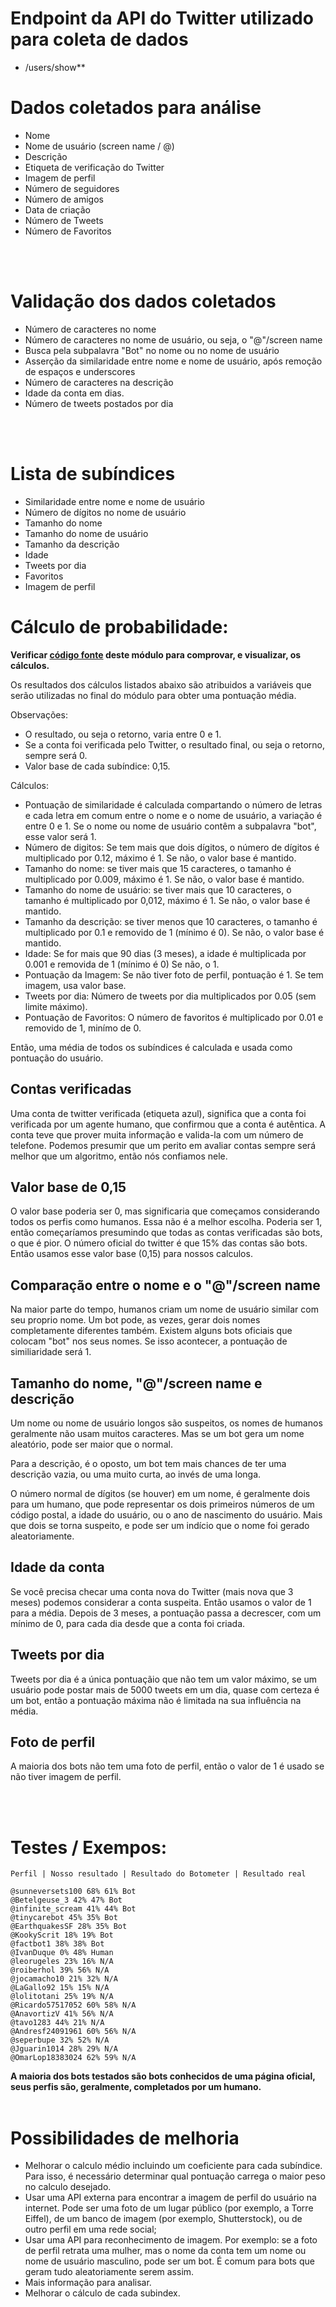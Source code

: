 <!-- **Chave de usuário do perfil:** -->
# Endpoint da API do Twitter utilizado para coleta de dados
* /users/show**

# Dados coletados para análise
* Nome
* Nome de usuário (screen name / @)
* Descrição
* Etiqueta de verificação do Twitter
* Imagem de perfil
* Número de seguidores
* Número de amigos
* Data de criação 
* Número de Tweets
* Número de Favoritos
<br />
<br />

# Validação dos dados coletados
* Número de caracteres no nome
* Número de caracteres no nome de usuário, ou seja, o "@"/screen name
* Busca pela subpalavra "Bot" no nome ou no nome de usuário
* Asserção da similaridade entre nome e nome de usuário, após remoção de espaços e underscores
* Número de caracteres na descrição
* Idade da conta em dias.
* Número de tweets postados por dia
<br />
<br />

# Lista de subíndices

- Similaridade entre nome e nome de usuário
- Número de dígitos no nome de usuário
- Tamanho do nome
- Tamanho do nome de usuário
- Tamanho da descrição
- Idade
- Tweets por dia
- Favoritos
- Imagem de perfil

# Cálculo de probabilidade:
**Verificar [código fonte](https://github.com/AppCivico/pegabot-backend/blob/master/src/index/user.mjs) deste módulo para comprovar, e visualizar, os cálculos.**

Os resultados dos cálculos listados abaixo são atribuidos a variáveis que serão utilizadas no final do módulo para obter uma pontuação média.

Observações:
* O resultado, ou seja o retorno, varia entre 0 e 1.
* Se a conta foi verificada pelo Twitter, o resultado final, ou seja o retorno, sempre será 0.
* Valor base de cada subíndice: 0,15.

Cálculos:
- Pontuação de similaridade é calculada compartando o número de letras e cada letra em comum entre o nome e o nome de usuário,
a variação é entre 0 e 1. Se o nome ou nome de usuário contêm a subpalavra "bot", esse valor será 1.
- Número de digitos: Se tem mais que dois dígitos, o número de dígitos é multiplicado por 0.12, máximo é 1.
Se não, o valor base é mantido.
- Tamanho do nome: se tiver mais que 15 caracteres, o tamanho é multiplicado por 0.009, máximo é 1.
Se não, o valor base é mantido.
- Tamanho do nome de usuário: se tiver mais que 10 caracteres, o tamanho é multiplicado por 0,012, máximo é 1.
Se não, o valor base é mantido.
- Tamanho da descrição: se tiver menos que 10 caracteres, o tamanho é multiplicado por 0.1 e removido de 1 (mínimo é 0).
Se não, o valor base é mantido.
- Idade: Se for mais que 90 dias (3 meses), a idade é multiplicada por 0.001 e removida de 1 (mínimo é 0)
Se não, o 1.
- Pontuação da Imagem: Se não tiver foto de perfil, pontuação é 1. Se tem imagem, usa valor base.
- Tweets por dia: Número de tweets por dia multiplicados por 0.05 (sem limite máximo).
- Pontuação de Favoritos: O número de favoritos é multiplicado por 0.01 e removido de 1, minímo de 0.

Então, uma média de todos os subíndices é calculada e usada como pontuação do usuário.

## Contas verificadas 
Uma conta de twitter verificada (etiqueta azul), significa que a conta foi verificada por um agente humano,
que confirmou que a conta é autêntica. A conta teve que prover muita informação e valida-la com um número de 
telefone. Podemos presumir que um perito em avaliar contas sempre será melhor que um algoritmo, então
nós confiamos nele.

## Valor base de 0,15
O valor base poderia ser 0, mas significaria que começamos considerando todos os perfis como humanos. Essa não é a melhor escolha.
Poderia ser 1, então começaríamos presumindo que todas as contas verificadas são bots, o que é pior.
O número oficial do twitter é que 15% das contas são bots. Então usamos esse valor base (0,15) para nossos calculos.

## Comparação entre o nome e o "@"/screen name
Na maior parte do tempo, humanos criam um nome de usuário similar com seu proprio nome. Um bot pode, as vezes,
gerar dois nomes completamente diferentes também. Existem alguns bots oficiais que colocam "bot" nos seus nomes.
Se isso acontecer, a pontuação de similiaridade será 1. 

## Tamanho do nome, "@"/screen name e descrição
Um nome ou nome de usuário longos são suspeitos, os nomes de humanos geralmente não usam muitos caracteres.
Mas se um bot gera um nome aleatório, pode ser maior que o normal.

Para a descrição, é o oposto, um bot tem mais chances de ter uma descrição vazia, ou uma muito
curta, ao invés de uma longa.

O número normal de dígitos (se houver) em um nome, é geralmente dois para um humano, que pode representar os dois 
primeiros números de um código postal, a idade do usuário, ou o ano de nascimento do usuário. Mais que dois se torna
suspeito, e pode ser um indício que o nome foi gerado aleatoriamente.

## Idade da conta
Se você precisa checar uma conta nova do Twitter (mais nova que 3 meses) podemos considerar a conta suspeita.
Então usamos o valor de 1 para a média. Depois de 3 meses, a pontuação passa a decrescer, com um mínimo de 0,
para cada dia desde que a conta foi criada. 

## Tweets por dia
Tweets por dia é a única pontuaçãio que não tem um valor máximo, se um usuário pode postar mais de 5000 tweets
em um dia, quase com certeza é um bot, então a pontuação máxima não é limitada na sua influência na média. 

## Foto de perfil
A maioria dos bots não tem uma foto de perfil, então o valor de 1 é usado se não tiver imagem de perfil.

<!--  Existem muitos tipos de bots, as vezes eles trabalham sozinho e só tentam seguir muitas pessoas para 
terem muito seguidores em troca e serem mais influentes. As vezes, os bots são automaticamente seguidos
por todos os outros bots em uma mesma rede. Um usuário humano normal geralmente tem um número de seguidores
próximo do número de amigos. Quanto mais a razão estiver longe de 1, mais a conta é considerada bot. -->
<br />
<br />

# Testes / Exempos:

```
Perfil | Nosso resultado | Resultado do Botometer | Resultado real
```
```
@sunneversets100 68% 61% Bot
@Betelgeuse_3 42% 47% Bot
@infinite_scream 41% 44% Bot
@tinycarebot 45% 35% Bot
@EarthquakesSF 28% 35% Bot
@KookyScrit 18% 19% Bot
@factbot1 38% 38% Bot
@IvanDuque 0% 48% Human
@leorugeles 23% 16% N/A
@roiberhol 39% 56% N/A
@jocamacho10 21% 32% N/A
@LaGallo92 15% 15% N/A
@lolitotani 25% 19% N/A
@Ricardo57517052 60% 58% N/A
@AnavortizV 41% 56% N/A
@tavo1283 44% 21% N/A
@Andresf24091961 60% 56% N/A
@seperbupe 32% 52% N/A
@Jguarin1014 28% 29% N/A
@OmarLop18383024 62% 59% N/A
```

**A maioria dos bots testados são bots conhecidos de uma página oficial, seus perfis são, geralmente, completados por um humano.**
<br />
<br />
# Possibilidades de melhoria

- Melhorar o calculo médio incluindo um coeficiente para cada subíndice. Para isso, é necessário
determinar qual pontuação carrega o maior peso no calculo desejado.
- Usar uma API externa para encontrar a imagem de perfil do usuário na internet. Pode ser uma foto de um
lugar público (por exemplo, a Torre Eiffel), de um banco de imagem (por exemplo, Shutterstock), ou de outro
perfil em uma rede social;
- Usar uma API para reconhecimento de imagem. Por exemplo: se a foto de perfil retrata uma mulher, mas o nome da conta 
tem um nome ou nome de usuário masculino, pode ser um bot. É comum para bots que geram tudo aleatoriamente serem assim.
- Mais informação para analisar.
- Melhorar o cálculo de cada subindex.


